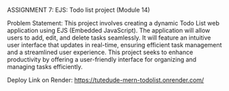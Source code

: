 ASSIGNMENT 7: 
EJS: Todo list project (Module 14)

Problem Statement:  This project involves creating a dynamic Todo List web application using EJS (Embedded JavaScript). The application will allow users to add, edit, and delete tasks seamlessly. It will feature an intuitive user interface that updates in real-time, ensuring efficient task management and a streamlined user experience. This project seeks to enhance productivity by offering a user-friendly interface for organizing and managing tasks efficiently.


Deploy Link on Render:
https://tutedude-mern-todolist.onrender.com/